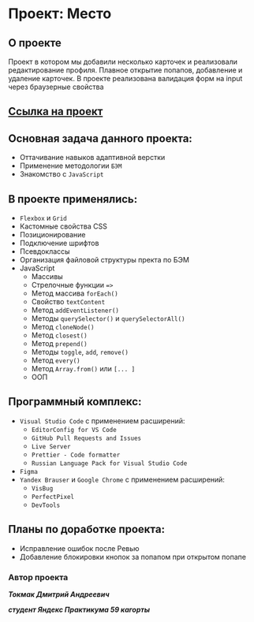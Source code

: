 # Проект: Место

## О проекте

Проект в котором мы добавили несколько карточек и реализовали редактирование профиля. Плавное открытие попапов, добавление и удаление карточек.
В проекте реализована валидация форм на input через браузерные свойства

## [Ссылка на проект](https://tokmakda.github.io/mesto/index.html)

## Основная задача данного проекта:

- Оттачивание навыков адаптивной верстки
- Применение методологии `БЭМ`
- Знакомство с `JavaScript`

## В проекте применялись:

- `Flexbox` и `Grid`
- Кастомные свойства CSS
- Позиционирование
- Подключение шрифтов
- Псевдоклассы
- Организация файловой структуры пректа по БЭМ
- JavaScript
  - Массивы
  - Стрелочные функции `=>`
  - Метод массива `forEach()`
  - Свойство `textContent`
  - Метод `addEventListener()`
  - Методы `querySelector()` и `querySelectorAll()`
  - Метод `cloneNode()`
  - Метод `closest()`
  - Метод `prepend()`
  - Методы `toggle`, `add`, `remove()`
  - Метод `every()`
  - Метод `Array.from()` или `[... ]`
  - ООП

## Программный комплекс:

- `Visual Studio Code` с применением расширений:
  - `EditorConfig for VS Code`
  - `GitHub Pull Requests and Issues`
  - `Live Server`
  - `Prettier - Code formatter`
  - `Russian Language Pack for Visual Studio Code`
- `Figma`
- `Yandex Brauser` и `Google Chrome` с применением расширений:
  - `VisBug`
  - `PerfectPixel`
  - `DevTools`

## Планы по доработке проекта:

- Исправление ошибок после Ревью
- Добавление блокировки кнопок за попапом при открытом попапе

### Автор проекта

**_Токмак Дмитрий Андреевич_**

**_студент Яндекс Практикума 59 кагорты_**

